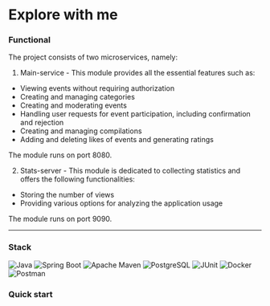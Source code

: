 # Explore with me

### Functional
The project consists of two microservices, namely:

1. Main-service - This module provides all the essential features such as:

- Viewing events without requiring authorization
- Creating and managing categories
- Creating and moderating events
- Handling user requests for event participation, including confirmation and rejection
- Creating and managing compilations
- Adding and deleting likes of events and generating ratings

The module runs on port 8080.

2. Stats-server - This module is dedicated to collecting statistics and offers the following functionalities:

- Storing the number of views
- Providing various options for analyzing the application usage

The module runs on port 9090.

---
### Stack
![Java](https://img.shields.io/badge/java-%23ED8B00.svg?style=for-the-badge&logo=java&logoColor=white)
![Spring Boot](https://img.shields.io/badge/spring%20Boot-%236DB33F.svg?style=for-the-badge&logo=spring&logoColor=white)
![Apache Maven](https://img.shields.io/badge/Apache%20Maven-C71A36?style=for-the-badge&logo=Apache%20Maven&logoColor=white)
![PostgreSQL](https://img.shields.io/badge/postgresql-%23316192.svg?style=for-the-badge&logo=postgresql&logoColor=white)
![JUnit](https://img.shields.io/badge/junit-%25E67127.svg?style=for-the-badge&logo=junit5&logoColor=white)
![Docker](https://img.shields.io/badge/docker-%230db7ed.svg?style=for-the-badge&logo=docker&logoColor=white)
![Postman](https://img.shields.io/badge/postman-%23FF6C37.svg?style=for-the-badge&logo=postman&logoColor=white)

### Quick start

